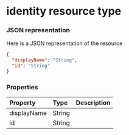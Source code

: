# identity resource type



### JSON representation

Here is a JSON representation of the resource

<!-- {
  "blockType": "resource",
  "optionalProperties": [

  ],
  "@odata.type": "microsoft.graph.identity"
}-->

```json
{
  "displayName": "String",
  "id": "String"
}

```
### Properties
| Property	   | Type	|Description|
|:---------------|:--------|:----------|
|displayName|String||
|id|String||

<!-- uuid: 1cf239fd-579d-454f-a1d0-349c80fb3fbd
2015-10-15 03:41:19 UTC -->
<!-- {
  "type": "#page.annotation",
  "description": "identity resource",
  "keywords": "",
  "section": "documentation",
  "tocPath": ""
}-->